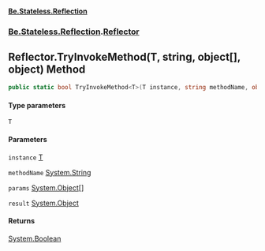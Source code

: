 #### [Be.Stateless.Reflection](README.md 'README')
### [Be.Stateless.Reflection](Be.Stateless.Reflection.md 'Be.Stateless.Reflection').[Reflector](Reflector.md 'Be.Stateless.Reflection.Reflector')

## Reflector.TryInvokeMethod<T>(T, string, object[], object) Method

```csharp
public static bool TryInvokeMethod<T>(T instance, string methodName, object[] @params, out object result);
```
#### Type parameters

<a name='Be.Stateless.Reflection.Reflector.TryInvokeMethod_T_(T,string,object[],object).T'></a>

`T`
#### Parameters

<a name='Be.Stateless.Reflection.Reflector.TryInvokeMethod_T_(T,string,object[],object).instance'></a>

`instance` [T](Reflector.TryInvokeMethod_T_(T,string,object[],object).md#Be.Stateless.Reflection.Reflector.TryInvokeMethod_T_(T,string,object[],object).T 'Be.Stateless.Reflection.Reflector.TryInvokeMethod<T>(T, string, object[], object).T')

<a name='Be.Stateless.Reflection.Reflector.TryInvokeMethod_T_(T,string,object[],object).methodName'></a>

`methodName` [System.String](https://docs.microsoft.com/en-us/dotnet/api/System.String 'System.String')

<a name='Be.Stateless.Reflection.Reflector.TryInvokeMethod_T_(T,string,object[],object).params'></a>

`params` [System.Object](https://docs.microsoft.com/en-us/dotnet/api/System.Object 'System.Object')[[]](https://docs.microsoft.com/en-us/dotnet/api/System.Array 'System.Array')

<a name='Be.Stateless.Reflection.Reflector.TryInvokeMethod_T_(T,string,object[],object).result'></a>

`result` [System.Object](https://docs.microsoft.com/en-us/dotnet/api/System.Object 'System.Object')

#### Returns
[System.Boolean](https://docs.microsoft.com/en-us/dotnet/api/System.Boolean 'System.Boolean')